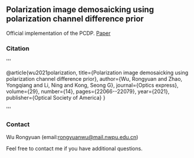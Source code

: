 ## Polarization image demosaicking using polarization channel difference prior 

Official implementation of the PCDP. [Paper](https://www.osapublishing.org/oe/fulltext.cfm?uri=oe-29-14-22066&id=452863)

### Citation
'''

@article{wu2021polarization,
  title={Polarization image demosaicking using polarization channel difference prior},
  author={Wu, Rongyuan and Zhao, Yongqiang and Li, Ning  and Kong, Seong G},
  journal={Optics express},
  volume={29},
  number={14},
  pages={22066--22079},
  year={2021},
  publisher={Optical Society of America}
}


'''


### Contact

Wu Rongyuan (email:rongyuanwu@mail.nwpu.edu.cn)

Feel free to contact me if you have additional questions.
